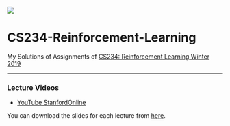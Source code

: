 ![](https://github.com/Huixxi/CS234-Reinforcement-Learning-Winter-2019/blob/master/rl_images/Cover.jpg)
# CS234-Reinforcement-Learning
My Solutions of Assignments of [CS234: Reinforcement Learning Winter 2019](http://web.stanford.edu/class/cs234/index.html)
***
### Lecture Videos
* [YouTube StanfordOnline](https://www.youtube.com/playlist?list=PLoROMvodv4rOSOPzutgyCTapiGlY2Nd8u)

You can download the slides for each lecture from [here](http://web.stanford.edu/class/cs234/schedule.html).

  
  

